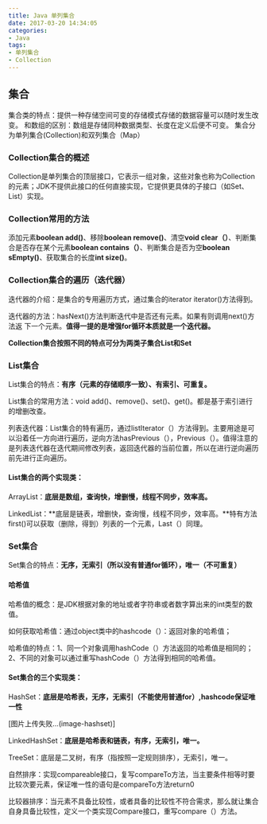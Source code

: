 ```yaml
---
title: Java 单列集合
date: 2017-03-20 14:34:05
categories: 
- Java
tags: 
- 单列集合
- Collection 
---
```

## 集合
集合类的特点：提供一种存储空间可变的存储模式存储的数据容量可以随时发生改变。
和数组的区别：数组是存储同种数据类型、长度在定义后便不可变。
集合分为单列集合(Collection)和双列集合（Map）
<!--more-->
### Collection集合的概述
Collection是单列集合的顶层接口，它表示一组对象，这些对象也称为Collection的元素；JDK不提供此接口的任何直接实现，它提供更具体的子接口（如Set、List）实现。

### Collection常用的方法
添加元素**boolean add()**、移除**boolean remove()**、清空**void clear（）**、判断集合是否存在某个元素**boolean contains（）**、判断集合是否为空**boolean sEmpty()**、获取集合的长度**int size()**。

### Collection集合的遍历（迭代器）

迭代器的介绍：是集合的专用遍历方式，通过集合的iterator iterator()方法得到。

迭代器的方法：hasNext()方法判断迭代中是否还有元素。如果有则调用next()方法返 下一个元素。**值得一提的是增强for循环本质就是一个迭代器。**

**Collection集合按照不同的特点可分为两类子集合List和Set**

### List集合

List集合的特点：**有序（元素的存储顺序一致）、有索引、可重复。**

List集合的常用方法：void add()、remove()、set()、get()。都是基于索引进行的增删改查。

列表迭代器：List集合的特有遍历，通过listIterator（）方法得到。主要用途是可以沿着任一方向进行遍历，逆向方法hasPrevious（），Previous（）。值得注意的是列表迭代器在迭代期间修改列表，返回迭代器的当前位置，所以在进行逆向遍历前先进行正向遍历。

#### List集合的两个实现类：

ArrayList：**底层是数组，查询快，增删慢，线程不同步，效率高。**

LinkedList：**底层是链表，增删快，查询慢，线程不同步，效率高。**特有方法first()可以获取（删除，得到）列表的一个元素，Last（）同理。

### Set集合

Set集合的特点：**无序，无索引（所以没有普通for循环），唯一（不可重复）**

#### 哈希值

哈希值的概念：是JDK根据对象的地址或者字符串或者数字算出来的int类型的数值。

如何获取哈希值：通过object类中的hashcode（）：返回对象的哈希值；

哈希值的特点：1、同一个对象调用hashCode（）方法返回的哈希值是相同的；2、不同的对象可以通过重写hashCode（）方法得到相同的哈希值。

#### Set集合的三个实现类：

HashSet：**底层是哈希表，无序，无索引（不能使用普通for）,hashcode保证唯一性**

[图片上传失败...(image-hashset)]

LinkedHashSet：**底层是哈希表和链表，有序，无索引，唯一。**

TreeSet：底层是二叉树，有序（指按照一定规则排序），无索引，唯一。

自然排序：实现compareable接口，复写compareTo方法，当主要条件相等时要比较次要元素，保证唯一性的语句是compareTo方法return0

比较器排序：当元素不具备比较性，或者具备的比较性不符合需求，那么就让集合自身具备比较性，定义一个类实现Compare接口，重写compare（）方法。







